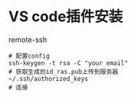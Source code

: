 # VS code插件安装

remote-ssh

```shell
# 配置config
ssh-keygen -t rsa -C "your email"
# 获取生成的id_ras.pub上传到服务器
~/.ssh/authorized_keys
# 连接
```
